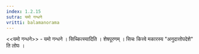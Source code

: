 ```yaml
---
index: 1.2.15
sutra: यमो गन्धने
vritti: balamanorama
---
```


<<यमो गन्धने>> - यमो गन्धने । सिच्कित्स्यादिति । शेषपूरणम् । सिचः कित्त्वे मकारस्य "अनुदात्तोपदेशे" ति लोपः ।